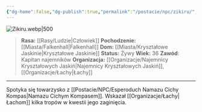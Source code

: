 ```yaml
---
{"dg-home":false,"dg-publish":true,"permalink":"/postacie/npc/zikiru/","dgPassFrontmatter":true}
---
```


![Zikiru.webp|500](/img/user/Vault/Grafiki/Dru%C5%BCyna/Zikiru.webp)

> **Rasa:** [[Rasy/Ludzie\|Człowiek]]
> **Pochodzenie:** [[Miasta/Falkenhall\|Falkenhall]]
> **Dom:** [[Miasta/Kryształowe Jaskinie\|Kryształowe Jaskinie]]
> **Status:** Żywy
> **Wiek:** 36
> **Zawód**: Kapitan najemników
> **Organizacja:** [[Organizacje/Najemnicy Kryształowych Jaskiń\|Najemnicy Kryształowych Jaskiń]], [[Organizacje/Łachy\|Łachy]]

---

Spotyka się towarzysko z [[Postacie/NPC/Esperoduch Namazu Cichy Kompas\|Namazu Cichym Kompasem]]. Wskazał [[Organizacje/Łachy\|Łachom]] kilka tropów w kwestii jego zaginięcia.

<!--
Zikiru urodził się w [[Miasta/Kryształowe Jaskinie\|Kryształowych Jaskiniach]], jednak nie ma tu licznej rodziny. Jako syn [[Postacie/NPC/Hrod\|najemnika z Falkenhall]] i młodej prostytutki od samego początku nie miał lekko. Jego matka zmarła zanim osiągnął dorosłość w wystarczającym stopniu by ją dobrze pamiętać. Gdy zmarła, jego [[Postacie/NPC/Hrod\|ojciec]] nie miał ochoty zajmować się nim, więc Zikiru niedożywiony i bez perspektyw właściwie błąkał się po mieście bez celu. Z jednej strony miał dom po matce, z drugiej - mieszkał w nim sam. Przestał chodzić do szkoły. Niejednokrotnie pomagali mu doraźnie mieszkańcy miasta - jednak wzbudzało to w nim tylko złość. Bieda i łatka syna dziwki zdecydowanie nie stanowiła największego kapitału w przyszłość. Zikiru w wieku 12-lat został skazany za brutalne pobicie. Wtedy dopiero znów pojawił się jego [[Postacie/NPC/Hrod\|ojciec]], który uznał, że czas zająć się synem. Pociągnął za sznurki i wcielił młodego do armii [[Miasta/Falkenhall\|Falkenhall]]. Zikiru początkowo buntował się przeciwko temu ale w istocie, chociaż nadal widywał [[Postacie/NPC/Hrod\|ojca]] raz do roku - pierwszy raz poczuł, że ma rodzinę. Nawet jeśli od tej rodziny dostawał ciągle srogi łomot. Mimo wszystko chociaż jego koledzy z oddziału traktowali go jako najgorszego ze swoich - to jednak ze swoich. W wieku 20 lat Zikiru opuścił armię [[Miasta/Falkenhall\|Falkenhall]]. Przyłączał się do różnych grup najemniczych i zwiedził wyspę. Ostatecznie zapragnął mieć swoje stałe miejsce, jednak nie wybrał powrotu do miasta [[Postacie/NPC/Hrod\|ojca]]. Zamieszkał w [[Miasta/Kryształowe Jaskinie\|Kryształowych Jaskiniach]]. W wieku 28 lat dosłużył się tam stopnia kapitana. Nadal czasem ktoś wypomina mu pochodzenie. Jednak Wtedy szybko dostaje w zęby. Już nie od samego Zikiru, a od szczerze oddanych członków jego oddziału. Zikiru nie jest brutalny ani porywczy jak w latach wczesnej młodości. Wręcz przeciwnie, jest dość cichy i rzadko mówi o sobie. To dodaje mu łatkę tajemniczości, jednak nie ułatwia tworzenia przyjaźni, jako że zwykle nikt nie wie co Zikiru w ogóle myśli.
-->